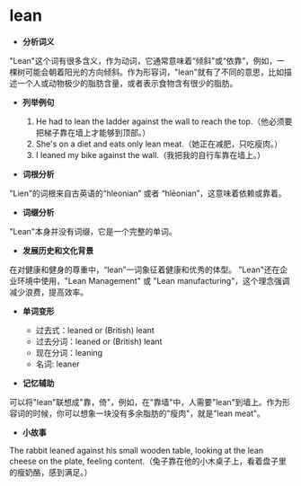 # lean

*   **分析词义**

  

"Lean"这个词有很多含义，作为动词，它通常意味着“倾斜”或“依靠”，例如，一棵树可能会朝着阳光的方向倾斜。作为形容词，"lean"就有了不同的意思，比如描述一个人或动物极少的脂肪含量，或者表示食物含有很少的脂肪。

  

*   **列举例句**
    
      
    
    1.  He had to lean the ladder against the wall to reach the top.（他必须要把梯子靠在墙上才能够到顶部。）
    2.  She's on a diet and eats only lean meat.（她正在减肥，只吃瘦肉。）
    3.  I leaned my bike against the wall.（我把我的自行车靠在墙上。）
    
      
    
*   **词根分析**
    
      
    

  

"Lien"的词根来自古英语的“hleonian” 或者 “hlēonian”，这意味着依赖或靠着。

  

*   **词缀分析**

  

"Lean"本身并没有词缀，它是一个完整的单词。

  

*   **发展历史和文化背景**

  

在对健康和健身的尊重中，“lean”一词象征着健康和优秀的体型。 "Lean"还在企业环境中使用，"Lean Management" 或 "Lean manufacturing"，这个理念强调减少浪费，提高效率。

  

*   **单词变形**
    
      
    
    *   过去式：leaned or (British) leant
    *   过去分词：leaned or (British) leant
    *   现在分词：leaning
    *   名词: leaner
    
      
    
*   **记忆辅助**
    
      
    

  

可以将"lean"联想成"靠，倚"，例如，在"靠墙"中，人需要"lean"到墙上。作为形容词的时候，你可以想象一块没有多余脂肪的"瘦肉"，就是"lean meat"。

  

*   **小故事**

  

The rabbit leaned against his small wooden table, looking at the lean cheese on the plate, feeling content.（兔子靠在他的小木桌子上，看着盘子里的瘦奶酪，感到满足。）
